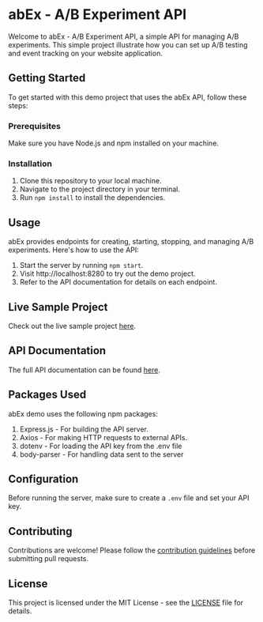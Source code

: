 # abEx - A/B Experiment API

Welcome to abEx - A/B Experiment API, a simple API for managing A/B experiments.
This simple project illustrate how you can set up A/B testing and event tracking on your website application.

## Getting Started

To get started with this demo project that uses the abEx API, follow these steps:

### Prerequisites

Make sure you have Node.js and npm installed on your machine.

### Installation

1. Clone this repository to your local machine.
2. Navigate to the project directory in your terminal.
3. Run `npm install` to install the dependencies.

## Usage

abEx provides endpoints for creating, starting, stopping, and managing A/B experiments. Here's how to use the API:

1. Start the server by running `npm start`.
2. Visit http://localhost:8280 to try out the demo project.
3. Refer to the API documentation for details on each endpoint.

## Live Sample Project

Check out the live sample project [here](https://abexpdemo.onrender.com/).

## API Documentation

The full API documentation can be found [here](https://routingnumbanklookup.herokuapp.com/abex/api/api-docs/).

## Packages Used

abEx demo uses the following npm packages:

1. Express.js - For building the API server.
2. Axios - For making HTTP requests to external APIs.
3. dotenv - For loading the API key from the .env file
4. body-parser - For handling data sent to the server

## Configuration

Before running the server, make sure to create a `.env` file and set your API key.

## Contributing

Contributions are welcome! Please follow the [contribution guidelines](CONTRIBUTING.md) before submitting pull requests.

## License

This project is licensed under the MIT License - see the [LICENSE](LICENSE) file for details.
